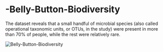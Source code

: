 # -Belly-Button-Biodiversity
The dataset reveals that a small handful of microbial species (also called operational taxonomic units, or OTUs, in the study) were present in more than 70% of people, while the rest were relatively rare.


![Belly-Button-Biodiversity](https://user-images.githubusercontent.com/24644072/222935664-1766b61e-74c5-46c6-865f-183b078882ce.PNG)
